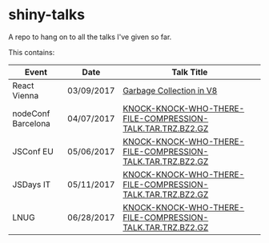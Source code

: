 # shiny-talks

A repo to hang on to all the talks I've given so far.

This contains:

| Event | Date | Talk Title |
| ----- | ---- | ---------- |
| React Vienna | 03/09/2017 | [Garbage Collection in V8](https://lrlna.github.io/shiny-talks/react-vienna-2017/#0) |
| nodeConf Barcelona | 04/07/2017 | [KNOCK-KNOCK-WHO-THERE-FILE-COMPRESSION-TALK.TAR.TRZ.BZ2.GZ](https://lrlna.github.io/shiny-talks/nodeconf-bcn-2017/#0) |
| JSConf EU | 05/06/2017 | [KNOCK-KNOCK-WHO-THERE-FILE-COMPRESSION-TALK.TAR.TRZ.BZ2.GZ](https://lrlna.github.io/shiny-talks/jsconfeu-2017/#0) |
| JSDays IT | 05/11/2017 | [KNOCK-KNOCK-WHO-THERE-FILE-COMPRESSION-TALK.TAR.TRZ.BZ2.GZ](https://lrlna.github.io/shiny-talks/jsdays-it-2017/#0) |
| LNUG | 06/28/2017 | [KNOCK-KNOCK-WHO-THERE-FILE-COMPRESSION-TALK.TAR.TRZ.BZ2.GZ](https://lrlna.github.io/shiny-talks/lnug-june-2017/#0) |
